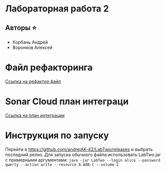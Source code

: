 # Лабораторная работа 2

## Авторы ⭐

* Корбань Андрей
* Воронков Алексей

# Файл рефакторинга
[Ссылка на рефактор файл](https://github.com/andreiAK-42/LabTwo/blob/9a48cdffe02b387d4de609e0579c58dcb9de2d52/refactorPlan.md)

# Sonar Cloud план интеграци
[Ссылка на план интеграции]()

# Инструкция по запуску

Перейти в https://github.com/andreiAK-42/LabTwo/releases и выбрать последний релиз. Для запуска обычного файла использовать LabTwo.jar с примерными аргументами:
``java -jar LabTwo --login alice --password qwerty --action write --resource A.A8B.C --volume 2``